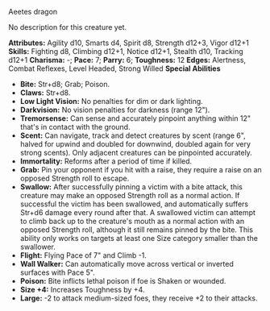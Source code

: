 Aeetes dragon

No description for this creature yet.

**Attributes:** Agility d10, Smarts d4, Spirit d8, Strength d12+3, Vigor
d12+1
**Skills:** Fighting d8, Climbing d12+1, Notice d12+1, Stealth d10,
Tracking d12+1
**Charisma:** -; **Pace:** 7; **Parry:** 6; **Toughness:** 12
**Edges:** Alertness, Combat Reflexes, Level Headed, Strong Willed
**Special Abilities**
- **Bite:** Str+d8; Grab; Poison.
- **Claws:** Str+d8.
- **Low Light Vision:** No penalties for dim or dark lighting.
- **Darkvision:** No vision penalties for darkness (range 12").
- **Tremorsense:** Can sense and accurately pinpoint anything within
12" that's in contact with the ground.
- **Scent:** Can navigate, track and detect creatures by scent (range
6", halved for upwind and doubled for downwind, doubled again for very
strong scents). Only adjacent creatures can be pinpointed accurately.
- **Immortality:** Reforms after a period of time if killed.
- **Grab:** Pin your opponent if you hit with a raise, they require a
raise on an opposed Strength roll to escape.
- **Swallow:** After successfully pinning a victim with a bite attack,
this creature may make an opposed Strength roll as a normal action. If
successful the victim has been swallowed, and automatically suffers
Str+d6 damage every round after that. A swallowed victim can attempt to
climb back up to the creature's mouth as a normal action with an
opposed Strength roll, although it still remains pinned by the bite.
This ability only works on targets at least one Size category smaller
than the swallower.
- **Flight:** Flying Pace of 7" and Climb -1.
- **Wall Walker:** Can automatically move across vertical or inverted
surfaces with Pace 5".
- **Poison:** Bite inflicts lethal poison if foe is Shaken or wounded.
- **Size +4:** Increases Toughness by +4.
- **Large:** -2 to attack medium-sized foes, they receive +2 to their
attacks.

